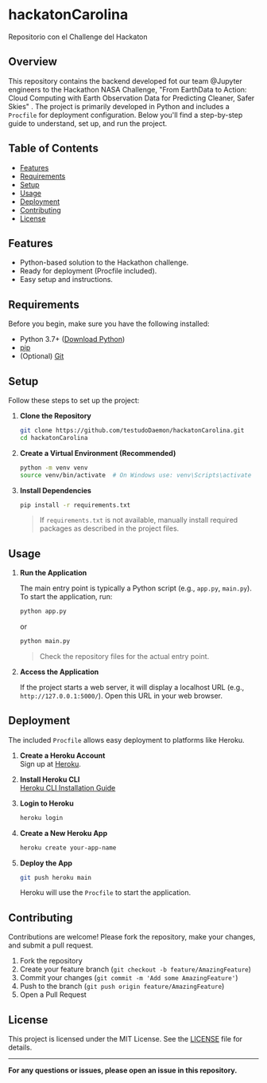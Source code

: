 # hackatonCarolina

Repositorio con el Challenge del Hackaton

## Overview

This repository contains the backend developed fot our team @Jupyter engineers to the Hackathon NASA Challenge, "From EarthData to Action: Cloud Computing with Earth Observation Data for Predicting Cleaner, Safer Skies" . The project is primarily developed in Python and includes a `Procfile` for deployment configuration. Below you'll find a step-by-step guide to understand, set up, and run the project.

## Table of Contents

- [Features](#features)
- [Requirements](#requirements)
- [Setup](#setup)
- [Usage](#usage)
- [Deployment](#deployment)
- [Contributing](#contributing)
- [License](#license)

## Features

- Python-based solution to the Hackathon challenge.
- Ready for deployment (Procfile included).
- Easy setup and instructions.

## Requirements

Before you begin, make sure you have the following installed:

- Python 3.7+ ([Download Python](https://www.python.org/downloads/))
- [pip](https://pip.pypa.io/en/stable/)
- (Optional) [Git](https://git-scm.com/)

## Setup

Follow these steps to set up the project:

1. **Clone the Repository**

   ```bash
   git clone https://github.com/testudoDaemon/hackatonCarolina.git
   cd hackatonCarolina
   ```

2. **Create a Virtual Environment (Recommended)**

   ```bash
   python -m venv venv
   source venv/bin/activate  # On Windows use: venv\Scripts\activate
   ```

3. **Install Dependencies**

   ```bash
   pip install -r requirements.txt
   ```

   > If `requirements.txt` is not available, manually install required packages as described in the project files.

## Usage

1. **Run the Application**

   The main entry point is typically a Python script (e.g., `app.py`, `main.py`). To start the application, run:

   ```bash
   python app.py
   ```
   or
   ```bash
   python main.py
   ```

   > Check the repository files for the actual entry point.

2. **Access the Application**

   If the project starts a web server, it will display a localhost URL (e.g., `http://127.0.0.1:5000/`). Open this URL in your web browser.

## Deployment

The included `Procfile` allows easy deployment to platforms like Heroku.

1. **Create a Heroku Account**  
   Sign up at [Heroku](https://www.heroku.com/).

2. **Install Heroku CLI**  
   [Heroku CLI Installation Guide](https://devcenter.heroku.com/articles/heroku-cli)

3. **Login to Heroku**

   ```bash
   heroku login
   ```

4. **Create a New Heroku App**

   ```bash
   heroku create your-app-name
   ```

5. **Deploy the App**

   ```bash
   git push heroku main
   ```

   Heroku will use the `Procfile` to start the application.

## Contributing

Contributions are welcome! Please fork the repository, make your changes, and submit a pull request.

1. Fork the repository
2. Create your feature branch (`git checkout -b feature/AmazingFeature`)
3. Commit your changes (`git commit -m 'Add some AmazingFeature'`)
4. Push to the branch (`git push origin feature/AmazingFeature`)
5. Open a Pull Request

## License

This project is licensed under the MIT License. See the [LICENSE](LICENSE) file for details.

---

**For any questions or issues, please open an issue in this repository.**
